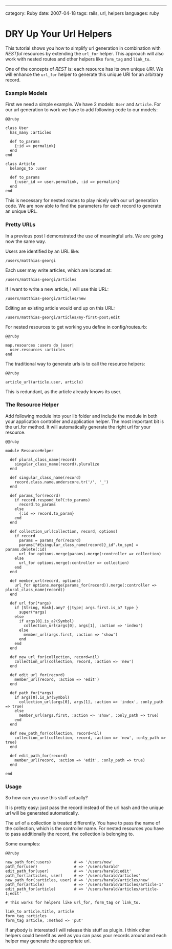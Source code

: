 --- 
category: Ruby
date: 2007-04-18
tags: rails, url, helpers
languages: ruby

DRY Up Your Url Helpers
=======================

This tutorial shows you how to simplify url generation in combination
with _RESTful_ resources by extending the `url_for` helper. This approach
will also work with nested routes and other helpers like `form_tag` and
`link_to`.

One of the concepts of _REST_ is: each resource has its own unique
_URI_. We will enhance the `url_for` helper to generate this unique URI
for an arbitrary record.

### Example Models

First we need a simple example. We have 2 models: `User` and
`Article`. For our url generation to work we have to add following code
to our models:

    @@ruby

    class User
      has_many :articles
     
      def to_params
        {:id => permalink}
      end
    end
     
    class Article
      belongs_to :user
     
      def to_params
        {:user_id => user.permalink, :id => permalink}
      end
    end


This is necessary for nested routes to play nicely with our url
generation code. We are now able to find the parameters for each
record to generate an unique URL.


### Pretty URLs

In a previous post I demonstrated the use of meaningful urls. We are
going now the same way.

Users are identified by an URL like:

    /users/matthias-georgi

Each user may write articles, which are located at:

    /users/matthias-georgi/articles

If I want to write a new article, I will use this URL:

    /users/matthias-georgi/articles/new

Editing an existing article would end up on this URL:

    /users/matthias-georgi/articles/my-first-post;edit

For nested resources to get working you define in config/routes.rb:

    @@ruby

    map.resources :users do |user|
      user.resources :articles
    end

The traditional way to generate urls is to call the resource helpers:

    @@ruby

    article_url(article.user, article)


This is redundant, as the article already knows its user.

### The Resource Helper

Add following module into your lib folder and include the module in
both your application controller and application helper. The most
important bit is the url_for method. It will automatically generate
the right url for your resource.

    @@ruby

    module ResourceHelper
     
      def plural_class_name(record)
        singular_class_name(record).pluralize
      end
     
      def singular_class_name(record)
        record.class.name.underscore.tr('/', '_')
      end
     
      def params_for(record)
        if record.respond_to?(:to_params)
          record.to_params
        else
          {:id => record.to_param}
        end
      end
     
      def collection_url(collection, record, options)
        if record
          params = params_for(record)
          params["#{singular_class_name(record)}_id".to_sym] = params.delete(:id)
          url_for options.merge(params).merge(:controller => collection)
        else
          url_for options.merge(:controller => collection)
        end
      end
     
      def member_url(record, options)
        url_for options.merge(params_for(record)).merge(:controller => plural_class_name(record))
      end
     
      def url_for(*args)
        if [String, Hash].any? {|type| args.first.is_a? type }
          super(*args)
        else
          if args[0].is_a?(Symbol)
            collection_url(args[0], args[1], :action => 'index')
          else
            member_url(args.first, :action => 'show')
          end
        end
      end
     
      def new_url_for(collection, record=nil)
        collection_url(collection, record, :action => 'new')
      end
     
      def edit_url_for(record)
        member_url(record, :action => 'edit')
      end
     
      def path_for(*args)
        if args[0].is_a?(Symbol)
          collection_url(args[0], args[1], :action => 'index', :only_path => true)
        else
          member_url(args.first, :action => 'show', :only_path => true)
        end
      end
     
      def new_path_for(collection, record=nil)
        collection_url(collection, record, :action => 'new', :only_path => true)
      end
     
      def edit_path_for(record)
        member_url(record, :action => 'edit', :only_path => true)
      end
     
    end


### Usage

So how can you use this stuff actually?

It is pretty easy: just pass the record instead of the url hash and
the unique url will be generated automatically.

The url of a collection is treated differently. You have to pass the
name of the collection, which is the controller name. For nested
resources you have to pass additionally the record, the collection is
belonging to.

Some examples:

    @@ruby

    new_path_for(:users)          # => '/users/new'
    path_for(user)                # => '/users/harald'
    edit_path_for(user)           # => '/users/harald;edit'
    path_for(:articles, user)     # => '/users/harald/articles'
    new_path_for(:articles, user) # => '/users/harald/articles/new'
    path_for(article)             # => '/users/harald/articles/article-1'
    edit_path_for(article)        # => '/users/harald/articles/article-1;edit'
     
    # This works for helpers like url_for, form_tag or link_to. 
     
    link_to article.title, article
    form_tag :articles
    form_tag article, :method => 'put'

If anybody is interested I will release this stuff as plugin. I think
other helpers could benefit as well as you can pass your records
around and each helper may generate the appropriate url.